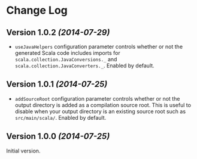 Change Log
==========

Version 1.0.2 *(2014-07-29)*
----------------------------

 * `useJavaHelpers` configuration parameter controls whether or not the generated Scala code
   includes imports for `scala.collection.JavaConversions._` and
   `scala.collection.JavaConverters._`. Enabled by default.


Version 1.0.1 *(2014-07-25)*
----------------------------

 * `addSourceRoot` configuration parameter controls whether or not the output directory is added
   as a compilation source root. This is useful to disable when your output directory is an
   existing source root such as `src/main/scala/`. Enabled by default.


Version 1.0.0 *(2014-07-25)*
----------------------------

Initial version.
